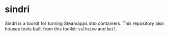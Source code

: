 # sindri

Sindri is a toolkit for turning Steamapps into containers. This repository also houses tools built from this toolkit: `valheimw` and `boil`.
